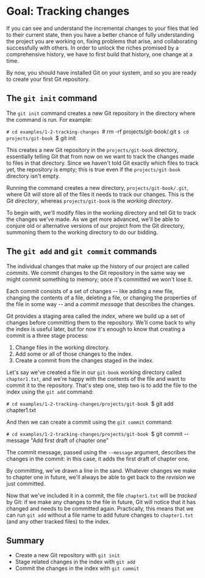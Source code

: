 # Goal: Tracking changes

If you can see and understand the incremental changes to your files that
led to their current state, then you have a better chance of fully understanding
the project you are working on, fixing problems that arise, and collaborating
successfully with others. In order to unlock the riches promised by a
comprehensive history, we have to first build that history, one change
at a time.

By now, you should have installed Git on your system, and so you are ready to
create your first Git repository.

## The `git init` command

The `git init` command creates a new Git repository in the directory where the
command is run. For example:

`# cd examples/1-2-tracking-changes
`# rm -rf projects/git-book/.git
`$ cd projects/git-book
`$ git init

This creates a new Git repository in the `projects/git-book` directory,
essentially telling Git that from now on we want to track the changes made to
files in that directory. Since we haven't told Git exactly
which files to track yet, the repository is empty; this is true even if the
`projects/git-book` directory isn't empty.

Running the command creates a new directory, `projects/git-book/.git`, where Git
will store all of the files it needs to track our changes. This is the <dfn>Git
directory</dfn>, whereas `projects/git-book` is the <dfn>working directory</dfn>.

To begin with, we'll modify files in the working directory and tell Git to track
the changes we've made. As we get more advanced, we'll be able to conjure old or
alternative versions of our project from the Git directory, summoning them to
the working directory to do our bidding.

## The `git add` and `git commit` commands

The individual changes that make up the history of our project are called
<dfn>commits</dfn>. We commit changes to the Git repository in the same way we might
commit something to memory; once it's committed we won't lose it.

Each commit consists of a set of changes -- like adding a new file,
changing the contents of a file, deleting a file, or changing the properties of
the file in some way -- and a <dfn>commit message</dfn> that describes the changes.

Git provides a staging area called the <dfn>index</dfn>, where we build up a set of
changes before committing them to the repository. We'll come back to why the
index is useful later, but for now it's enough to know that creating a commit is
a three stage process:

1. Change files in the working directory.
2. Add some or all of those changes to the index.
3. Create a commit from the changes staged in the index.

Let's say we've created a file in our `git-book` working directory called
`chapter1.txt`, and we're happy with the contents of the file and want to commit
it to the repository. That's step one, step two is to add the file to the index
using the `git add` command:

`# cd examples/1-2-tracking-changes/projects/git-book
`$ git add chapter1.txt

And then we can create a commit using the `git commit` command:

`# cd examples/1-2-tracking-changes/projects/git-book
`$ git commit --message "Add first draft of chapter one"

The commit message, passed using the `--message` argument, describes the changes
in the commit: in this case, it adds the first draft of chapter one.

By committing, we've drawn a line in the sand. Whatever changes we make to
chapter one in future, we'll always be able to get back to the
<dfn>revision</dfn> we just committed.

Now that we've included it in a commit, the file `chapter1.txt` will be
<dfn>tracked</dfn> by Git: if we make any changes to the file in future, Git
will notice that it has changed and needs to be committed again. Practically,
this means that we can run `git add` without a file name to add future changes
to `chapter1.txt` (and any other tracked files) to the index.

## Summary

* Create a new Git repository with `git init`
* Stage related changes in the index with `git add`
* Commit the changes in the index with `git commit`
